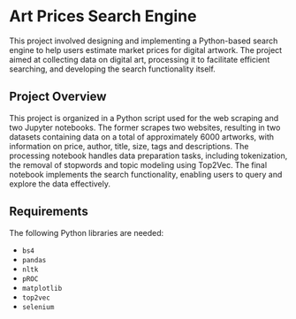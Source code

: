 # Art Prices Search Engine

This project involved designing and implementing a Python-based search engine to help users estimate market prices for digital artwork. The project aimed at collecting data on digital art, processing it to facilitate efficient searching, and developing the search functionality itself.

## Project Overview

This project is organized in a Python script used for the web scraping and two Jupyter notebooks. The former scrapes two websites, resulting in two datasets containing data on a total of approximately 6000 artworks, with information on price, author, title, size, tags and descriptions. The processing notebook handles data preparation tasks, including tokenization, the removal of stopwords and topic modeling using Top2Vec. The final notebook implements the search functionality, enabling users to query and explore the data effectively.

## Requirements

The following Python libraries are needed:

  - `bs4`
  - `pandas`
  - `nltk`
  - `pROC`
  - `matplotlib`
  - `top2vec`
  - `selenium`
  